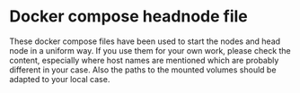 # Docker compose headnode file

These docker compose files have been used to start the nodes and head node in a uniform way. If you use them for your own work, please check the content, especially where host names are mentioned which are probably different in your case. Also the paths to the mounted volumes should be adapted to your local case.
